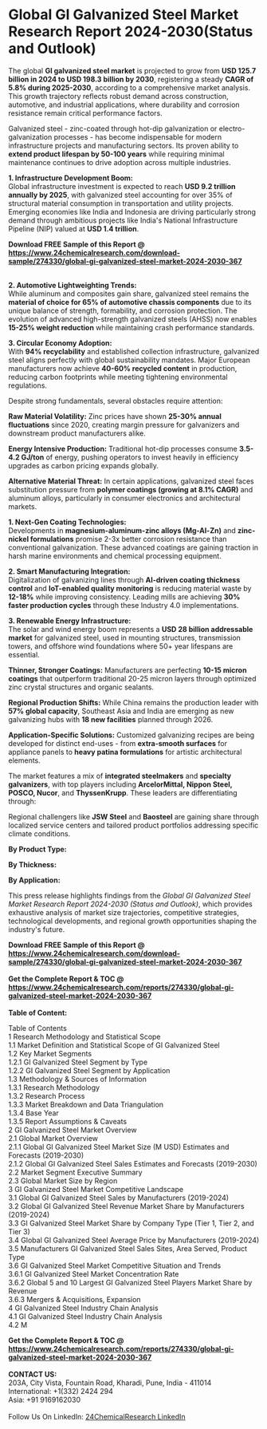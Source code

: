 <h1>Global GI Galvanized Steel Market Research Report 2024-2030(Status and Outlook)</h1><p>The global <strong>GI galvanized steel market</strong> is projected to grow from <strong>USD 125.7 billion in 2024 to USD 198.3 billion by 2030</strong>, registering a steady <strong>CAGR of 5.8% during 2025-2030</strong>, according to a comprehensive market analysis. This growth trajectory reflects robust demand across construction, automotive, and industrial applications, where durability and corrosion resistance remain critical performance factors.</p><p>Galvanized steel - zinc-coated through hot-dip galvanization or electro-galvanization processes - has become indispensable for modern infrastructure projects and manufacturing sectors. Its proven ability to <strong>extend product lifespan by 50-100 years</strong> while requiring minimal maintenance continues to drive adoption across multiple industries.</p><p><strong>1. Infrastructure Development Boom:</strong><br>
Global infrastructure investment is expected to reach <strong>USD 9.2 trillion annually by 2025</strong>, with galvanized steel accounting for over 35% of structural material consumption in transportation and utility projects. Emerging economies like India and Indonesia are driving particularly strong demand through ambitious projects like India's National Infrastructure Pipeline (NIP) valued at <strong>USD 1.4 trillion</strong>.</p><div><b>Download FREE Sample of this Report @ 
            <a href="https://www.24chemicalresearch.com/download-sample/274330/global-gi-galvanized-steel-market-2024-2030-367">
            https://www.24chemicalresearch.com/download-sample/274330/global-gi-galvanized-steel-market-2024-2030-367</a></b></div><br><p><strong>2. Automotive Lightweighting Trends:</strong><br>
While aluminum and composites gain share, galvanized steel remains the <strong>material of choice for 65% of automotive chassis components</strong> due to its unique balance of strength, formability, and corrosion protection. The evolution of advanced high-strength galvanized steels (AHSS) now enables <strong>15-25% weight reduction</strong> while maintaining crash performance standards.</p><p><strong>3. Circular Economy Adoption:</strong><br>
With <strong>94% recyclability</strong> and established collection infrastructure, galvanized steel aligns perfectly with global sustainability mandates. Major European manufacturers now achieve <strong>40-60% recycled content</strong> in production, reducing carbon footprints while meeting tightening environmental regulations.</p><p>Despite strong fundamentals, several obstacles require attention:</p><p><strong>Raw Material Volatility:</strong> Zinc prices have shown <strong>25-30% annual fluctuations</strong> since 2020, creating margin pressure for galvanizers and downstream product manufacturers alike.</p><p><strong>Energy Intensive Production:</strong> Traditional hot-dip processes consume <strong>3.5-4.2 GJ/ton</strong> of energy, pushing operators to invest heavily in efficiency upgrades as carbon pricing expands globally.</p><p><strong>Alternative Material Threat:</strong> In certain applications, galvanized steel faces substitution pressure from <strong>polymer coatings (growing at 8.1% CAGR)</strong> and aluminum alloys, particularly in consumer electronics and architectural markets.</p><p><strong>1. Next-Gen Coating Technologies:</strong><br>
Developments in <strong>magnesium-aluminum-zinc alloys (Mg-Al-Zn)</strong> and <strong>zinc-nickel formulations</strong> promise 2-3x better corrosion resistance than conventional galvanization. These advanced coatings are gaining traction in harsh marine environments and chemical processing equipment.</p><p><strong>2. Smart Manufacturing Integration:</strong><br>
Digitalization of galvanizing lines through <strong>AI-driven coating thickness control</strong> and <strong>IoT-enabled quality monitoring</strong> is reducing material waste by <strong>12-18%</strong> while improving consistency. Leading mills are achieving <strong>30% faster production cycles</strong> through these Industry 4.0 implementations.</p><p><strong>3. Renewable Energy Infrastructure:</strong><br>
The solar and wind energy boom represents a <strong>USD 28 billion addressable market</strong> for galvanized steel, used in mounting structures, transmission towers, and offshore wind foundations where 50+ year lifespans are essential.</p><p><strong>Thinner, Stronger Coatings:</strong> Manufacturers are perfecting <strong>10-15 micron coatings</strong> that outperform traditional 20-25 micron layers through optimized zinc crystal structures and organic sealants.</p><p><strong>Regional Production Shifts:</strong> While China remains the production leader with <strong>57% global capacity</strong>, Southeast Asia and India are emerging as new galvanizing hubs with <strong>18 new facilities</strong> planned through 2026.</p><p><strong>Application-Specific Solutions:</strong> Customized galvanizing recipes are being developed for distinct end-uses - from <strong>extra-smooth surfaces</strong> for appliance panels to <strong>heavy patina formulations</strong> for artistic architectural elements.</p><p>The market features a mix of <strong>integrated steelmakers</strong> and <strong>specialty galvanizers</strong>, with top players including <strong>ArcelorMittal, Nippon Steel, POSCO, Nucor</strong>, and <strong>ThyssenKrupp</strong>. These leaders are differentiating through:</p><p>Regional challengers like <strong>JSW Steel</strong> and <strong>Baosteel</strong> are gaining share through localized service centers and tailored product portfolios addressing specific climate conditions.</p><p><strong>By Product Type:</strong></p><p><strong>By Thickness:</strong></p><p><strong>By Application:</strong></p><p>This press release highlights findings from the <em>Global GI Galvanized Steel Market Research Report 2024-2030 (Status and Outlook)</em>, which provides exhaustive analysis of market size trajectories, competitive strategies, technological developments, and regional growth opportunities shaping the industry's future.</p><div><b>Download FREE Sample of this Report @ 
            <a href="https://www.24chemicalresearch.com/download-sample/274330/global-gi-galvanized-steel-market-2024-2030-367">
            https://www.24chemicalresearch.com/download-sample/274330/global-gi-galvanized-steel-market-2024-2030-367</a></b></div><br><div><b>Get the Complete Report & TOC @ 
            <a href="https://www.24chemicalresearch.com/reports/274330/global-gi-galvanized-steel-market-2024-2030-367">
            https://www.24chemicalresearch.com/reports/274330/global-gi-galvanized-steel-market-2024-2030-367</a></b></div><br>
            <b>Table of Content:</b><p>Table of Contents<br />
1 Research Methodology and Statistical Scope<br />
1.1 Market Definition and Statistical Scope of GI Galvanized Steel<br />
1.2 Key Market Segments<br />
1.2.1 GI Galvanized Steel Segment by Type<br />
1.2.2 GI Galvanized Steel Segment by Application<br />
1.3 Methodology & Sources of Information<br />
1.3.1 Research Methodology<br />
1.3.2 Research Process<br />
1.3.3 Market Breakdown and Data Triangulation<br />
1.3.4 Base Year<br />
1.3.5 Report Assumptions & Caveats<br />
2 GI Galvanized Steel Market Overview<br />
2.1 Global Market Overview<br />
2.1.1 Global GI Galvanized Steel Market Size (M USD) Estimates and Forecasts (2019-2030)<br />
2.1.2 Global GI Galvanized Steel Sales Estimates and Forecasts (2019-2030)<br />
2.2 Market Segment Executive Summary<br />
2.3 Global Market Size by Region<br />
3 GI Galvanized Steel Market Competitive Landscape<br />
3.1 Global GI Galvanized Steel Sales by Manufacturers (2019-2024)<br />
3.2 Global GI Galvanized Steel Revenue Market Share by Manufacturers (2019-2024)<br />
3.3 GI Galvanized Steel Market Share by Company Type (Tier 1, Tier 2, and Tier 3)<br />
3.4 Global GI Galvanized Steel Average Price by Manufacturers (2019-2024)<br />
3.5 Manufacturers GI Galvanized Steel Sales Sites, Area Served, Product Type<br />
3.6 GI Galvanized Steel Market Competitive Situation and Trends<br />
3.6.1 GI Galvanized Steel Market Concentration Rate<br />
3.6.2 Global 5 and 10 Largest GI Galvanized Steel Players Market Share by Revenue<br />
3.6.3 Mergers & Acquisitions, Expansion<br />
4 GI Galvanized Steel Industry Chain Analysis<br />
4.1 GI Galvanized Steel Industry Chain Analysis<br />
4.2 M</p><div><b>Get the Complete Report & TOC @ 
            <a href="https://www.24chemicalresearch.com/reports/274330/global-gi-galvanized-steel-market-2024-2030-367">
            https://www.24chemicalresearch.com/reports/274330/global-gi-galvanized-steel-market-2024-2030-367</a></b></div><br><b>CONTACT US:</b><br>
            203A, City Vista, Fountain Road, Kharadi, Pune, India - 411014<br>
            International: +1(332) 2424 294<br>
            Asia: +91 9169162030 <br><br>
            Follow Us On LinkedIn: <a href="https://www.linkedin.com/company/24chemicalresearch/">24ChemicalResearch LinkedIn</a>
